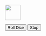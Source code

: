 <html>
<head>
  <title>Igra</title>
   <meta http-equiv="Content-Type" content="text/html; charset=windows-1252">
   <title>JavaScript Graphical Dice Function</title>
   <meta name=viewport content="width=device-width, initial-scale=1">
<style>
.container {
  width: 70%;
  margin: auto;
  text-align: center;
}

.dice {
  text-align: center;
  display: inline-block;

}

body {
  background-color: #7e697e;
}

h1 {
  margin: 30px;
  font-family: 'Britannic Bold', cursive;
  text-shadow: 3px 0 #232931;
  font-size: 8rem;
  color: #fbe1f8;
  text-align: center;
}

p {
  font-size: 2rem;
  color: #fbe1f8;
  font-family: 'Britannic Bold', cursive;
}

img {
  width: 80%;
}

footer {
  margin-top: 5%;
  color: #fbe1f8;
  text-align: center;
  font-family: 'Britannic Bold', cursive;

}
</style>
</head>
<body>
<img id="die" src="1.jpg" width="50" height="50">

<button onclick="AniDice()">Roll Dice</button>
<button onclick="stopDice()">Stop</button>

<script>

function AniDice()
{
myVar=setInterval(rolldice,20)
}

function rolldice()
{
var ranNum = Math.floor( 1 + Math.random() * 6 );
var dice = document.getElementById("die");
dice.src=ranNum+".jpg";
}
function stopDice()
{clearInterval(myVar);}
</script>

</body>
</html>
